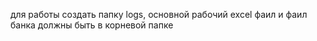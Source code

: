 для работы создать папку logs, основной рабочий excel фаил и фаил банка должны быть в корневой папке
